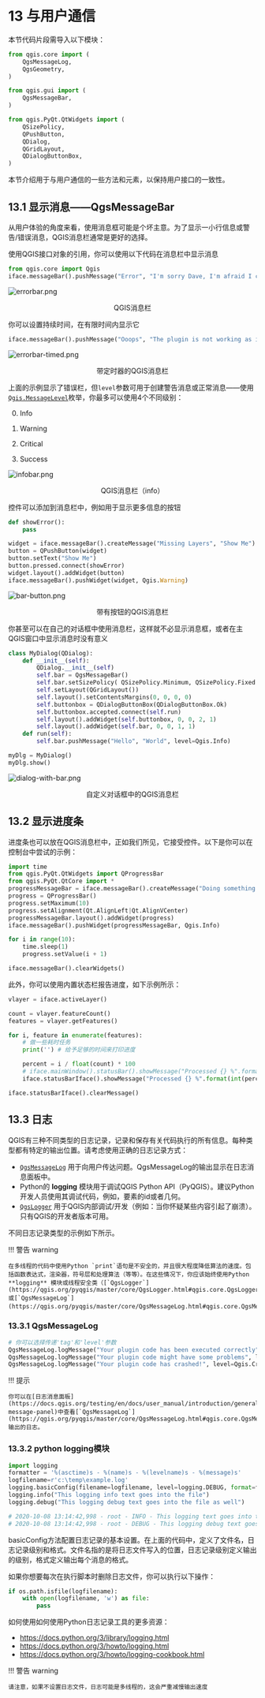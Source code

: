 # 13 与用户通信

本节代码片段需导入以下模块：

```python
from qgis.core import (
    QgsMessageLog,
    QgsGeometry,
)

from qgis.gui import (
    QgsMessageBar,
)

from qgis.PyQt.QtWidgets import (
    QSizePolicy,
    QPushButton,
    QDialog,
    QGridLayout,
    QDialogButtonBox,
)
```

本节介绍用于与用户通信的一些方法和元素，以保持用户接口的一致性。  

## 13.1 显示消息——QgsMessageBar

从用户体验的角度来看，使用消息框可能是个坏主意。为了显示一小行信息或警告/错误消息，QGIS消息栏通常是更好的选择。

使用QGIS接口对象的引用，你可以使用以下代码在消息栏中显示消息

```python
from qgis.core import Qgis
iface.messageBar().pushMessage("Error", "I'm sorry Dave, I'm afraid I can't do that", level=Qgis.Critical)
```

![errorbar.png](./assets/errorbar.png)


<center>QGIS消息栏</center>

你可以设置持续时间，在有限时间内显示它

```python
iface.messageBar().pushMessage("Ooops", "The plugin is not working as it should", level=Qgis.Critical, duration=3)
```

![errorbar-timed.png](./assets/errorbar-timed.png)

<center>带定时器的QGIS消息栏</center>

上面的示例显示了错误栏，但`level`参数可用于创建警告消息或正常消息——使用[`Qgis.MessageLevel`](https://qgis.org/pyqgis/master/core/Qgis.html#qgis.core.Qgis.MessageLevel)枚举，你最多可以使用4个不同级别：

0. Info

2. Warning
3. Critical
4. Success

![infobar.png](./assets/infobar.png)

<center>QGIS消息栏（info）</center>

控件可以添加到消息栏中，例如用于显示更多信息的按钮

```python
def showError():
    pass

widget = iface.messageBar().createMessage("Missing Layers", "Show Me")
button = QPushButton(widget)
button.setText("Show Me")
button.pressed.connect(showError)
widget.layout().addWidget(button)
iface.messageBar().pushWidget(widget, Qgis.Warning)
```

![bar-button.png](./assets/bar-button.png)

<center>带有按钮的QGIS消息栏</center>

你甚至可以在自己的对话框中使用消息栏，这样就不必显示消息框，或者在主QGIS窗口中显示消息时没有意义

```python
class MyDialog(QDialog):
    def __init__(self):
        QDialog.__init__(self)
        self.bar = QgsMessageBar()
        self.bar.setSizePolicy( QSizePolicy.Minimum, QSizePolicy.Fixed )
        self.setLayout(QGridLayout())
        self.layout().setContentsMargins(0, 0, 0, 0)
        self.buttonbox = QDialogButtonBox(QDialogButtonBox.Ok)
        self.buttonbox.accepted.connect(self.run)
        self.layout().addWidget(self.buttonbox, 0, 0, 2, 1)
        self.layout().addWidget(self.bar, 0, 0, 1, 1)
    def run(self):
        self.bar.pushMessage("Hello", "World", level=Qgis.Info)

myDlg = MyDialog()
myDlg.show()
```

![dialog-with-bar.png](./assets/dialog-with-bar.png)

<center>自定义对话框中的QGIS消息栏</center>

## 13.2 显示进度条

进度条也可以放在QGIS消息栏中，正如我们所见，它接受控件。以下是你可以在控制台中尝试的示例：

```python
import time
from qgis.PyQt.QtWidgets import QProgressBar
from qgis.PyQt.QtCore import *
progressMessageBar = iface.messageBar().createMessage("Doing something boring...")
progress = QProgressBar()
progress.setMaximum(10)
progress.setAlignment(Qt.AlignLeft|Qt.AlignVCenter)
progressMessageBar.layout().addWidget(progress)
iface.messageBar().pushWidget(progressMessageBar, Qgis.Info)

for i in range(10):
    time.sleep(1)
    progress.setValue(i + 1)

iface.messageBar().clearWidgets()
```

此外，你可以使用内置状态栏报告进度，如下示例所示：

```python
vlayer = iface.activeLayer()

count = vlayer.featureCount()
features = vlayer.getFeatures()

for i, feature in enumerate(features):
    # 做一些耗时任务
    print('') # 给予足够的时间来打印进度

    percent = i / float(count) * 100
	# iface.mainWindow().statusBar().showMessage("Processed {} %".format(int(percent)))
    iface.statusBarIface().showMessage("Processed {} %".format(int(percent)))

iface.statusBarIface().clearMessage()
```

## 13.3 日志

QGIS有三种不同类型的日志记录，记录和保存有关代码执行的所有信息。每种类型都有特定的输出位置。请考虑使用正确的日志记录方式：

- [`QgsMessageLog`](https://qgis.org/pyqgis/master/core/QgsMessageLog.html#qgis.core.QgsMessageLog) 用于向用户传达问题。QgsMessageLog的输出显示在日志消息面板中。
- Python的 **logging** 模块用于调试QGIS Python API（PyQGIS）。建议Python开发人员使用其调试代码，例如，要素的id或者几何。
- [`QgsLogger`](https://qgis.org/pyqgis/master/core/QgsLogger.html#qgis.core.QgsLogger) 用于QGIS内部调试/开发（例如：当你怀疑某些内容引起了崩溃）。只有QGIS的开发者版本可用。

不同日志记录类型的示例如下所示。

!!! 警告 warning

    在多线程的代码中使用Python `print`语句是不安全的，并且很大程度降低算法的速度。包括函数表达式，渲染器，符号层和处理算法（等等）。在这些情况下，你应该始终使用Python **logging** 模块或线程安全类（[`QgsLogger`](https://qgis.org/pyqgis/master/core/QgsLogger.html#qgis.core.QgsLogger)或[`QgsMessageLog`](https://qgis.org/pyqgis/master/core/QgsMessageLog.html#qgis.core.QgsMessageLog)）。


### 13.3.1 QgsMessageLog

```python
# 你可以选择传递'tag'和'level'参数
QgsMessageLog.logMessage("Your plugin code has been executed correctly", 'MyPlugin', level=Qgis.Info)
QgsMessageLog.logMessage("Your plugin code might have some problems", level=Qgis.Warning)
QgsMessageLog.logMessage("Your plugin code has crashed!", level=Qgis.Critical)
```

!!! 提示

    你可以在[日志消息面板](https://docs.qgis.org/testing/en/docs/user_manual/introduction/general_tools.html#log-message-panel)中查看[`QgsMessageLog`](https://qgis.org/pyqgis/master/core/QgsMessageLog.html#qgis.core.QgsMessageLog)输出的日志。

### 13.3.2 python logging模块

```python
import logging
formatter = '%(asctime)s - %(name)s - %(levelname)s - %(message)s'
logfilename=r'c:\temp\example.log'
logging.basicConfig(filename=logfilename, level=logging.DEBUG, format=formatter)
logging.info("This logging info text goes into the file")
logging.debug("This logging debug text goes into the file as well")

# 2020-10-08 13:14:42,998 - root - INFO - This logging text goes into the file
# 2020-10-08 13:14:42,998 - root - DEBUG - This logging debug text goes into the file as well
```

basicConfig方法配置日志记录的基本设置。在上面的代码中，定义了文件名，日志记录级别和格式。文件名指的是将日志文件写入的位置，日志记录级别定义输出的级别，格式定义输出每个消息的格式。

如果你想要每次在执行脚本时删除日志文件，你可以执行以下操作：

```python
if os.path.isfile(logfilename):
    with open(logfilename, 'w') as file:
        pass
```

如何使用如何使用Python日志记录工具的更多资源：

- https://docs.python.org/3/library/logging.html
- https://docs.python.org/3/howto/logging.html
- https://docs.python.org/3/howto/logging-cookbook.html

!!! 警告 warning

    请注意，如果不设置日志文件，日志可能是多线程的，这会严重减慢输出速度
